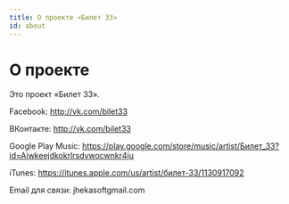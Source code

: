 ```yaml
---
title: О проекте «Билет 33»
id: about
---
```


О проекте
=============

Это проект &laquo;Билет 33&raquo;.


Facebook: <a href="https://www.facebook.com/groups/bilet33/">http://vk.com/bilet33</a>

ВКонтакте: <a href="http://vk.com/bilet33">http://vk.com/bilet33</a>

Google Play Music: <a href="https://play.google.com/store/music/artist/%D0%91%D0%B8%D0%BB%D0%B5%D1%82_33?id=Aiwkeejdkokrlrsdvwocwnkr4ju">https://play.google.com/store/music/artist/Билет_33?id=Aiwkeejdkokrlrsdvwocwnkr4ju</a>

iTunes: <a href="https://itunes.apple.com/us/artist/%D0%B1%D0%B8%D0%BB%D0%B5%D1%82-33/1130917092">https://itunes.apple.com/us/artist/билет-33/1130917092</a>

Email для связи: jhekasoft<script>document.write('@')</script>gmail.com
